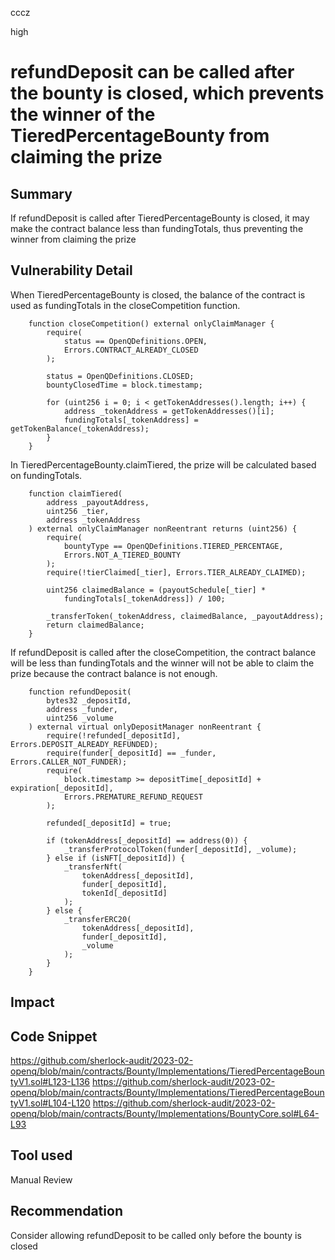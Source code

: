 cccz

high

# refundDeposit can be called after the bounty is closed, which prevents the winner of the TieredPercentageBounty from claiming the prize

## Summary
If refundDeposit is called after TieredPercentageBounty is closed, it may make the contract balance less than fundingTotals, thus preventing the winner from claiming the prize
## Vulnerability Detail
When TieredPercentageBounty is closed, the balance of the contract is used as fundingTotals in the closeCompetition function.
```solidity
    function closeCompetition() external onlyClaimManager {
        require(
            status == OpenQDefinitions.OPEN,
            Errors.CONTRACT_ALREADY_CLOSED
        );

        status = OpenQDefinitions.CLOSED;
        bountyClosedTime = block.timestamp;

        for (uint256 i = 0; i < getTokenAddresses().length; i++) {
            address _tokenAddress = getTokenAddresses()[i];
            fundingTotals[_tokenAddress] = getTokenBalance(_tokenAddress);
        }
    }
```
In TieredPercentageBounty.claimTiered, the prize will be calculated based on fundingTotals.
```solidity
    function claimTiered(
        address _payoutAddress,
        uint256 _tier,
        address _tokenAddress
    ) external onlyClaimManager nonReentrant returns (uint256) {
        require(
            bountyType == OpenQDefinitions.TIERED_PERCENTAGE,
            Errors.NOT_A_TIERED_BOUNTY
        );
        require(!tierClaimed[_tier], Errors.TIER_ALREADY_CLAIMED);

        uint256 claimedBalance = (payoutSchedule[_tier] *
            fundingTotals[_tokenAddress]) / 100;

        _transferToken(_tokenAddress, claimedBalance, _payoutAddress);
        return claimedBalance;
    }
```
If refundDeposit is called after the closeCompetition, the contract balance will be less than fundingTotals and the winner will not be able to claim the prize because the contract balance is not enough.
```solidity
    function refundDeposit(
        bytes32 _depositId,
        address _funder,
        uint256 _volume
    ) external virtual onlyDepositManager nonReentrant {
        require(!refunded[_depositId], Errors.DEPOSIT_ALREADY_REFUNDED);
        require(funder[_depositId] == _funder, Errors.CALLER_NOT_FUNDER);
        require(
            block.timestamp >= depositTime[_depositId] + expiration[_depositId],
            Errors.PREMATURE_REFUND_REQUEST
        );

        refunded[_depositId] = true;

        if (tokenAddress[_depositId] == address(0)) {
            _transferProtocolToken(funder[_depositId], _volume);
        } else if (isNFT[_depositId]) {
            _transferNft(
                tokenAddress[_depositId],
                funder[_depositId],
                tokenId[_depositId]
            );
        } else {
            _transferERC20(
                tokenAddress[_depositId],
                funder[_depositId],
                _volume
            );
        }
    }
```
## Impact

## Code Snippet
https://github.com/sherlock-audit/2023-02-openq/blob/main/contracts/Bounty/Implementations/TieredPercentageBountyV1.sol#L123-L136
https://github.com/sherlock-audit/2023-02-openq/blob/main/contracts/Bounty/Implementations/TieredPercentageBountyV1.sol#L104-L120
https://github.com/sherlock-audit/2023-02-openq/blob/main/contracts/Bounty/Implementations/BountyCore.sol#L64-L93
## Tool used

Manual Review

## Recommendation
Consider allowing refundDeposit to be called only before the bounty is closed
